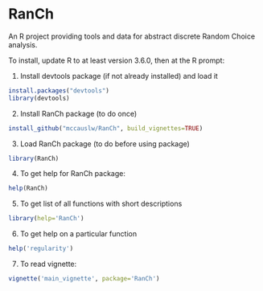 # RanCh

An R project providing tools and data for abstract discrete Random Choice analysis.

To install, update R to at least version 3.6.0, then at the R prompt:

1. Install devtools package (if not already installed) and load it
```R
install.packages("devtools")
library(devtools)
```
2. Install RanCh package (to do once)
```R
install_github("mccauslw/RanCh", build_vignettes=TRUE)
```
3. Load RanCh package (to do before using package)
```R
library(RanCh)
```
4. To get help for RanCh package:
```R
help(RanCh)
```
5. To get list of all functions with short descriptions
```R
library(help='RanCh')
```
6. To get help on a particular function
```R
help('regularity')
```
7. To read vignette:
```R
vignette('main_vignette', package='RanCh')
```
